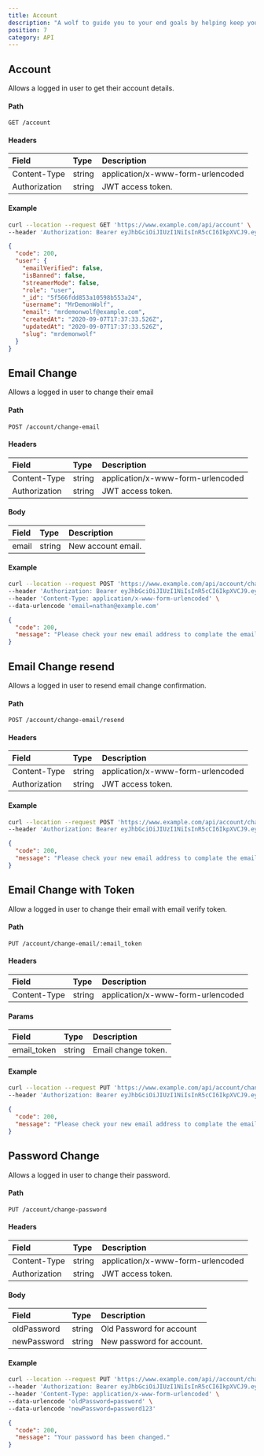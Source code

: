 ```yaml
---
title: Account
description: "A wolf to guide you to your end goals by helping keep you on track weely, bi-weekly or even monthly and yearly goals."
position: 7
category: API
---
```


## Account

Allows a logged in user to get their account details.

#### Path

`GET /account`

#### Headers

| Field         | Type   | Description                       |
| :------------ | :----- | :-------------------------------- |
| Content-Type  | string | application/x-www-form-urlencoded |
| Authorization | string | JWT access token.                 |

#### Example

<code-group>
  <code-block label="Request" active>

```sh
curl --location --request GET 'https://www.example.com/api/account' \
--header 'Authorization: Bearer eyJhbGciOiJIUzI1NiIsInR5cCI6IkpXVCJ9.eyJzdWIiOiI1ZjRiZmYxMjEwMzdlNDI0YTE3YTNlYmMiLCJpYXQiOjE1OTkyNDE1OTMsImV4cCI6MTU5OTI0MzM5M30.FuLUNEc_lE8jI2KEur0KsQzZFjIh5kymnLdR0Udycxk'
```

  </code-block>
  <code-block label="Response
">

```json
{
  "code": 200,
  "user": {
    "emailVerified": false,
    "isBanned": false,
    "streamerMode": false,
    "role": "user",
    "_id": "5f566fdd853a10598b553a24",
    "username": "MrDemonWolf",
    "email": "mrdemonwolf@example.com",
    "createdAt": "2020-09-07T17:37:33.526Z",
    "updatedAt": "2020-09-07T17:37:33.526Z",
    "slug": "mrdemonwolf"
  }
}
```

  </code-block>
</code-group>

## Email Change

Allows a logged in user to change their email

#### Path

`POST /account/change-email`

#### Headers

| Field         | Type   | Description                       |
| :------------ | :----- | :-------------------------------- |
| Content-Type  | string | application/x-www-form-urlencoded |
| Authorization | string | JWT access token.                 |

#### Body

| Field | Type   | Description        |
| :---- | :----- | :----------------- |
| email | string | New account email. |

#### Example

<code-group>
  <code-block label="Request" active>

```sh
curl --location --request POST 'https://www.example.com/api/account/change-email' \
--header 'Authorization: Bearer eyJhbGciOiJIUzI1NiIsInR5cCI6IkpXVCJ9.eyJzdWIiOiI1ZjdiMmMwYjMwNmI2NTE4MGQyYjAyZGYiLCJpYXQiOjE2MDE5MDg4NjAsImV4cCI6MTYwMTkwOTE2MH0.5fhqZJH_29mpFneOySnAmOQsZj0nI7Su9-zJ1fNQZuM' \
--header 'Content-Type: application/x-www-form-urlencoded' \
--data-urlencode 'email=nathan@example.com'
```

  </code-block>
  <code-block label="Response
">

```json
{
  "code": 200,
  "message": "Please check your new email address to complate the email change."
}
```

  </code-block>
</code-group>

## Email Change resend

Allows a logged in user to resend email change confirmation.

#### Path

`POST /account/change-email/resend`

#### Headers

| Field         | Type   | Description                       |
| :------------ | :----- | :-------------------------------- |
| Content-Type  | string | application/x-www-form-urlencoded |
| Authorization | string | JWT access token.                 |

#### Example

<code-group>
  <code-block label="Request" active>

```sh
curl --location --request POST 'https://www.example.com/api/account/change-email/resend' \
--header 'Authorization: Bearer eyJhbGciOiJIUzI1NiIsInR5cCI6IkpXVCJ9.eyJzdWIiOiI1ZjdiMmMwYjMwNmI2NTE4MGQyYjAyZGYiLCJpYXQiOjE2MDE5MDg4NjAsImV4cCI6MTYwMTkwOTE2MH0.5fhqZJH_29mpFneOySnAmOQsZj0nI7Su9-zJ1fNQZuM' \
```

  </code-block>
  <code-block label="Response
">

```json
{
  "code": 200,
  "message": "Please check your new email address to complate the email change."
}
```

  </code-block>
</code-group>

## Email Change with Token

Allow a logged in user to change their email with email verify token.

#### Path

`PUT /account/change-email/:email_token`

#### Headers

| Field        | Type   | Description                       |
| :----------- | :----- | :-------------------------------- |
| Content-Type | string | application/x-www-form-urlencoded |

#### Params

| Field       | Type   | Description         |
| :---------- | :----- | :------------------ |
| email_token | string | Email change token. |

#### Example

<code-group>
  <code-block label="Request" active>

```sh
curl --location --request PUT 'https://www.example.com/api/account/change-email/:email_token' \
--header 'Authorization: Bearer eyJhbGciOiJIUzI1NiIsInR5cCI6IkpXVCJ9.eyJzdWIiOiI1ZjdiMmMwYjMwNmI2NTE4MGQyYjAyZGYiLCJpYXQiOjE2MDE5MDg4NjAsImV4cCI6MTYwMTkwOTE2MH0.5fhqZJH_29mpFneOySnAmOQsZj0nI7Su9-zJ1fNQZuM'
```

  </code-block>
  <code-block label="Response
">

```json
{
  "code": 200,
  "message": "Please check your new email address to complate the email change."
}
```

  </code-block>
</code-group>

## Password Change

Allows a logged in user to change their password.

#### Path

`PUT /account/change-password`

#### Headers

| Field         | Type   | Description                       |
| :------------ | :----- | :-------------------------------- |
| Content-Type  | string | application/x-www-form-urlencoded |
| Authorization | string | JWT access token.                 |

#### Body

| Field       | Type   | Description               |
| :---------- | :----- | :------------------------ |
| oldPassword | string | Old Password for account  |
| newPassword | string | New password for account. |

#### Example

<code-group>
  <code-block label="Request" active>

```sh
curl --location --request PUT 'https://www.example.com/api//account/change-password' \
--header 'Authorization: Bearer eyJhbGciOiJIUzI1NiIsInR5cCI6IkpXVCJ9.eyJzdWIiOiI1ZjdiMmMwYjMwNmI2NTE4MGQyYjAyZGYiLCJpYXQiOjE2MDE5MDg4NjAsImV4cCI6MTYwMTkwOTE2MH0.5fhqZJH_29mpFneOySnAmOQsZj0nI7Su9-zJ1fNQZuM' \
--header 'Content-Type: application/x-www-form-urlencoded' \
--data-urlencode 'oldPassword=password' \
--data-urlencode 'newPassword=password123'
```

  </code-block>
  <code-block label="Response
">

```json
{
  "code": 200,
  "message": "Your password has been changed."
}
```

  </code-block>
</code-group>
